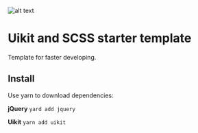 ![alt text](https://cdn.worldvectorlogo.com/logos/uikit.svg "Uikit")
# Uikit and SCSS starter template
Template for faster developing.

## Install
Use yarn to download dependencies:

**jQuery** `yard add jquery`

**Uikit** `yarn add uikit`


